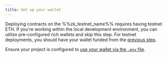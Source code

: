 ```yaml
---
title: Set up your wallet
---
```


Deploying contracts on the %%zk_testnet_name%% requires having testnet ETH.
If you're working within the local development environment,
you can utilize pre-configured rich wallets and skip this step.
For testnet deployments, you should have your wallet funded from the [previous step](/build/zksync-101#fund-your-wallet).

Ensure your project is configured to [use your wallet via the `.env` file](/build/zksync-101#configure-your-wallet-in-a-project).
